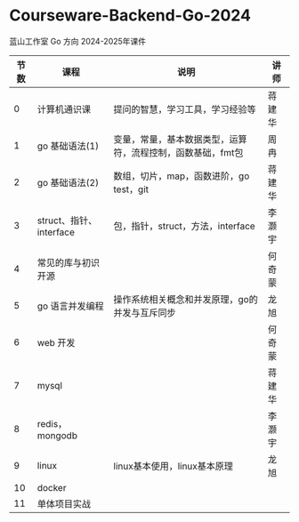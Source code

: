 # Courseware-Backend-Go-2024
蓝山工作室 Go 方向 2024-2025年课件


| 节数 | 课程                    | 说明                                                        | 讲师   |
| ---- | ----------------------- | ----------------------------------------------------------- | ------ |
| 0    | 计算机通识课            | 提问的智慧，学习工具，学习经验等                            | 蒋建华 |
| 1    | go 基础语法(1)          | 变量，常量，基本数据类型，运算符，流程控制，函数基础，fmt包 | 周冉   |
| 2    | go 基础语法(2)          | 数组，切片，map，函数进阶，go test，git                     | 蒋建华 |
| 3    | struct、指针、interface | 包，指针，struct，方法，interface                           | 李灏宇 |
| 4    | 常见的库与初识开源      |                                                             | 何奇蒙 |
| 5    | go 语言并发编程         | 操作系统相关概念和并发原理，go的并发与互斥同步              | 龙旭   |
| 6    | web 开发                |                                                             | 何奇蒙 |
| 7    | mysql                   |                                                             | 蒋建华 |
| 8    | redis，mongodb          |                                                             | 李灏宇 |
| 9    | linux                   | linux基本使用，linux基本原理                                | 龙旭   |
| 10   | docker                  |                                                             |        |
| 11   | 单体项目实战            |                                                             |        |

